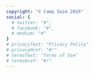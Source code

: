 ```yaml
---
copyright: "© Camp Swim 2024"
social: {
  # twitter: "#",
  # facebook: "#",
  # medium: "#"
}
# privacyText: "Privacy Policy"
# privacyHref: "#!"
# termsText: "Terms of Use"
# termsHref: "#!"
---
```

